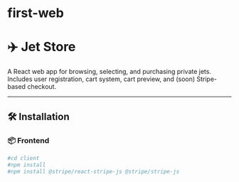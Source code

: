 # first-web
# ✈️ Jet Store

A React web app for browsing, selecting, and purchasing private jets. Includes user registration, cart system, cart preview, and (soon) Stripe-based checkout.

---

## 🛠️ Installation

### 📦 Frontend
```bash
#cd client
#npm install
#npm install @stripe/react-stripe-js @stripe/stripe-js
